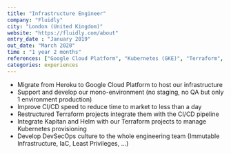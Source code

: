 ```yaml
---
title: "Infrastructure Engineer"
company: "Fluidly"
city: "London (United Kingdom)"
website: "https://fluidly.com/about"
entry_date : "January 2019"
out_date: "March 2020"
time : "1 year 2 months"
references: ["Google Cloud Platform", "Kubernetes (GKE)", "Terraform", "Kapitan", "CircleCI"]
categories: experiences
---
```


* Migrate from Heroku to Google Cloud Platform to host our infrastructure
* Support and develop our mono-environment (no staging, no QA but only 1 environment production)
* Improve CI/CD speed to reduce time to market to less than a day
* Restructured Terraform projects integrate them with the CI/CD pipeline
* Integrate Kapitan and Helm with our Terraform projects to manage Kubernetes provisioning
* Develop DevSecOps culture to the whole engineering team (Immutable Infrastructure, IaC, Least Privileges, ...)
